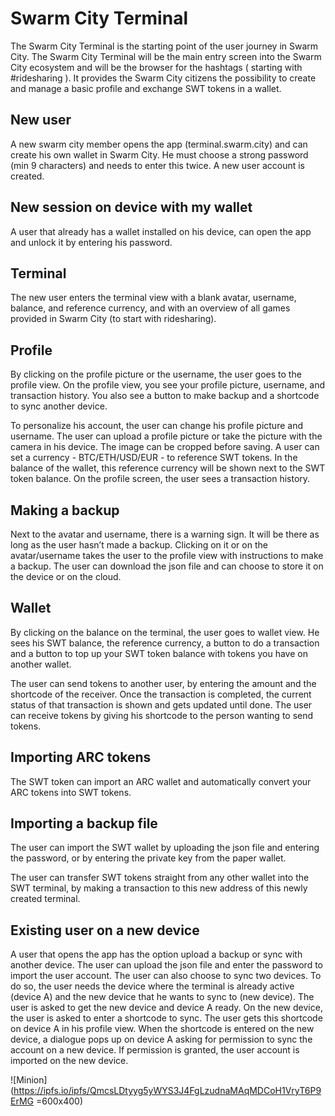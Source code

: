 # Swarm City Terminal

The Swarm City Terminal is the starting point of the user journey in Swarm City. The Swarm City Terminal will be the main entry screen into the Swarm City ecosystem and will be the browser for the hashtags ( starting with #ridesharing ). It provides the Swarm City citizens the possibility to create and manage a basic profile and exchange SWT tokens in a wallet.

## New user
A new swarm city member opens the app (terminal.swarm.city) and can create his own wallet in Swarm City. He must choose a strong password (min 9 characters) and needs to enter this twice. A new user account is created.

## New session on device with my wallet
A user that already has a wallet installed on his device, can open the app and unlock it by entering his password.

## Terminal
The new user enters the terminal view with a blank avatar, username, balance, and reference currency, and with an overview of all games provided in Swarm City (to start with ridesharing).

## Profile
By clicking on the profile picture or the username, the user goes to the profile view.
On the profile view, you see your profile picture, username, and transaction history.  You also see a button to make backup and a shortcode to sync another device.

To personalize his account, the user can change his profile picture and username. The user can upload a profile picture or take the picture with the camera in his device. The image can be cropped before saving. A user can set a currency - BTC/ETH/USD/EUR - to reference SWT tokens. In the balance of the wallet, this reference currency will be shown next to the SWT token balance. On the profile screen, the user sees a transaction history.

## Making a backup
Next to the avatar and username, there is a warning sign.  It will be there as long as the user hasn’t made a backup. Clicking on it or on the avatar/username takes the user to the profile view with instructions to make a backup.
The user can download the json file and can choose to store it on the device or on the cloud.

## Wallet
By clicking on the balance on the terminal, the user goes to wallet view.
He sees his SWT balance, the reference currency, a button to do a transaction and a button to top up your SWT token balance with tokens you have on another wallet.

The user can send tokens to another user, by entering the amount and the shortcode of the receiver. Once the transaction is completed, the current status of that transaction is shown and gets updated until done.
The user can receive tokens by giving his shortcode to the person wanting to send tokens.

## Importing ARC tokens
The SWT token can import an ARC wallet and automatically convert your ARC tokens into SWT tokens.

## Importing a backup file
The user can import the SWT wallet by uploading the json file and entering the password, or by entering the private key from the paper wallet.

The user can transfer SWT tokens straight from any other wallet into the SWT terminal, by making a transaction to this new address of this newly created terminal.

## Existing user on a new device
A user that opens the app has the option upload a backup or sync with another device.
The user can upload the json file and enter the password to import the user account.
The user can also choose to sync two devices. To do so, the user needs the device where the terminal is already active (device A) and the new device that he wants to sync to (new device). The user is asked to get the new device and device A ready. On the new device, the user is asked to enter a shortcode to sync. The user gets this shortcode on device A in his profile view. When the shortcode is entered on the new device, a dialogue pops up on device A asking for permission to sync the account on a new device. If permission is granted, the user account is imported on the new device.

![Minion](https://ipfs.io/ipfs/QmcsLDtyyg5yWYS3J4FgLzudnaMAqMDCoH1VryT6P9ErMG =600x400)
